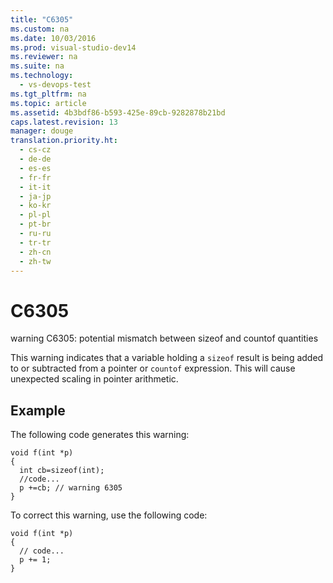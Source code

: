 ```yaml
---
title: "C6305"
ms.custom: na
ms.date: 10/03/2016
ms.prod: visual-studio-dev14
ms.reviewer: na
ms.suite: na
ms.technology: 
  - vs-devops-test
ms.tgt_pltfrm: na
ms.topic: article
ms.assetid: 4b3bdf86-b593-425e-89cb-9282878b21bd
caps.latest.revision: 13
manager: douge
translation.priority.ht: 
  - cs-cz
  - de-de
  - es-es
  - fr-fr
  - it-it
  - ja-jp
  - ko-kr
  - pl-pl
  - pt-br
  - ru-ru
  - tr-tr
  - zh-cn
  - zh-tw
---
```

# C6305
warning C6305: potential mismatch between sizeof and countof quantities  
  
 This warning indicates that a variable holding a `sizeof` result is being added to or subtracted from a pointer or `countof` expression. This will cause unexpected scaling in pointer arithmetic.  
  
## Example  
 The following code generates this warning:  
  
```  
void f(int *p)   
{   
  int cb=sizeof(int);   
  //code...   
  p +=cb; // warning 6305  
}  
```  
  
 To correct this warning, use the following code:  
  
```  
void f(int *p)   
{  
  // code...  
  p += 1;   
}  
```
